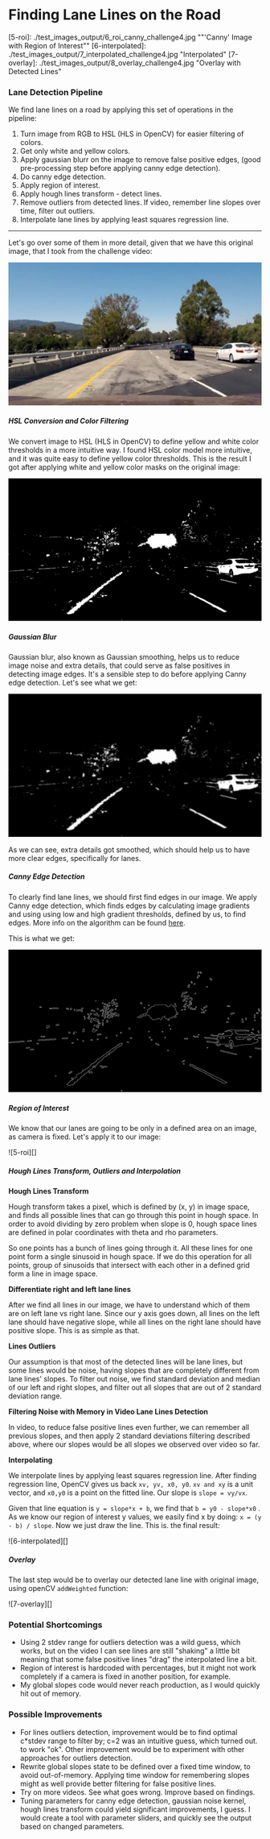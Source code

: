 # **Finding Lane Lines on the Road** 


[//]: # "Image References"

[original]: ./test_images/challenge4.jpg "Original"
[2-white-and-yellow]: ./test_images_output/3_yellow_and_white_challenge4.jpg	"White and Yellow"
[3-gauss]: ./test_images_output/4_gauss_challenge4.jpg "Gauss Noise"
[4-canny]: ./test_images_output/5_canny_challenge4.jpg "Canny Edge Detection"
[5-roi]: ./test_images_output/6_roi_canny_challenge4.jpg	""'Canny' Image with Region of Interest""
[6-interpolated]: ./test_images_output/7_interpolated_challenge4.jpg "Interpolated"
[7-overlay]: ./test_images_output/8_overlay_challenge4.jpg "Overlay with Detected Lines"

### Lane Detection Pipeline

We find lane lines on a road by applying this set of operations in the pipeline:

1. Turn image from RGB to HSL (HLS in OpenCV) for easier filtering of colors.
2. Get only white and yellow colors.
3. Apply gaussian blurr on the image to remove false positive edges, (good pre-processing step before applying canny edge detection).
4. Do canny edge detection.
5. Apply region of interest.
6. Apply hough lines transform - detect lines.
7. Remove outliers from detected lines. If video, remember line slopes over time, filter out outliers.
8. Interpolate lane lines by applying least squares regression line.

---

Let's go over some of them in more detail, given that we have this original image, that I took from the challenge video: 

![original][]

##### HSL Conversion and Color Filtering

We convert image to HSL (HLS in OpenCV) to define yellow and white color thresholds in a more intuitive way. I found HSL color model more intuitive, and it was quite easy to define yellow color thresholds. This is the result I got after applying white and yellow color masks on the original image: 

![2-white-and-yellow][]



##### Gaussian Blur

Gaussian blur, also known as Gaussian smoothing, helps us to reduce image noise and extra details, that could serve as false positives in detecting image edges. It's a sensible step to do before applying Canny edge detection. Let's see what we get: 

![3-gauss][]

As we can see, extra details got smoothed, which should help us to have more clear edges, specifically for lanes.

##### Canny Edge Detection

To clearly find lane lines, we should first find edges in our image. We apply Canny edge detection, which finds edges by calculating image gradients and using using low and high gradient thresholds, defined by us, to find edges. More info on the algorithm can be found [here](http://fourier.eng.hmc.edu/e161/lectures/canny/node1.html).

This is what we get: 

![4-canny][]



##### Region of Interest

We know that our lanes are going to be only in a defined area on an image, as camera is fixed. Let's apply it to our image: 

![5-roi][]

##### Hough Lines Transform, Outliers and Interpolation

**Hough Lines Transform**

Hough transform takes a pixel, which is defined by (x, y) in image space, and finds all possible lines that can go through this point in hough space. In order to avoid dividing by zero problem when slope is 0, hough space lines are defined in polar coordinates with theta and rho parameters.

So one points has a bunch of lines going through it. All these lines for one point form a single sinusoid in hough space. If we do this operation for all points, group of sinusoids that intersect with each other in a defined grid form a line in image space. 

**Differentiate right and left lane lines**

After we find all lines in our image, we have to understand which of them are on left lane vs right lane. Since our y axis goes down, all lines on the left lane should have negative slope, while all lines on the right lane should have positive slope. This is as simple as that. 

**Lines Outliers**

Our assumption is that most of the detected lines will be lane lines, but some lines would be noise, having slopes that are completely different from lane lines' slopes. To filter out noise, we find standard deviation and median of our left and right slopes, and filter out all slopes that are out of 2 standard deviation range.

**Filtering Noise with Memory in Video Lane Lines Detection**

In video, to reduce false positive lines even further, we can remember all previous slopes, and then apply 2 standard deviations filtering described above, where our slopes would be all slopes we observed over video so far.

**Interpolating**

We interpolate lines by applying least squares regression line. After finding regression line, OpenCV gives us back `xv, yv, x0, y0`. `xv and xy` is a unit vector, and `x0,y0` is a point on the fitted line. Our slope is `slope = vy/vx`. 

Given that line equation is `y = slope*x + b`, we find that `b = y0 - slope*x0` . As we know our region of interest y values, we easily find x by doing: `x = (y - b) / slope`. Now we just draw the line. This is. the final result:  

![6-interpolated][]

##### Overlay

The last step would be to overlay our detected lane line with original image, using openCV `addWeighted` function: 

![7-overlay][]



### Potential Shortcomings

* Using 2 stdev range for outliers detection was a wild guess, which works, but on the video I can see lines are still "shaking" a little bit meaning that some false positive lines "drag" the interpolated line a bit.
* Region of interest is hardcoded with percentages, but it might not work completely if a camera is fixed in another position, for example. 
* My global slopes code would never reach production, as I would quickly hit out of memory. 


### Possible Improvements

* For lines outliers detection, improvement would be to find optimal c*stdev range to filter by; c=2 was an intuitive guess, which turned out. to work "ok". Other improvement would be to experiment with other approaches for outliers detection.
* Rewrite global slopes state to be defined over a fixed time window, to avoid out-of-memory. Applying time window for remembering slopes might as well provide better filtering for false positive lines.
* Try on more videos. See what goes wrong. Improve based on findings.
* Tuning parameters for canny edge detection, gaussian noise kernel, hough lines transform could yield significant improvements, I guess. I would create a tool with parameter sliders, and quickly see the output based on changed parameters. 

